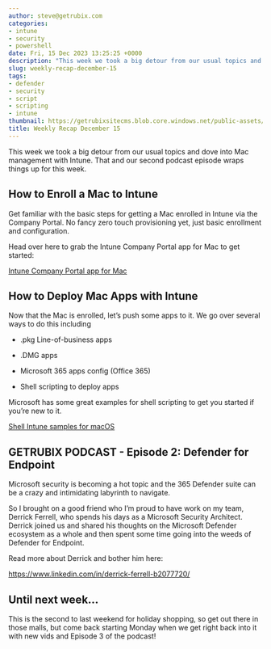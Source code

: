 ```yaml
---
author: steve@getrubix.com
categories:
- intune
- security
- powershell
date: Fri, 15 Dec 2023 13:25:25 +0000
description: "This week we took a big detour from our usual topics and dove into Mac management with Intune. That and our second podcast episode wraps things up for this week. How to Enroll a Mac to Intune Get familiar with the basic steps."
slug: weekly-recap-december-15
tags:
- defender
- security
- script
- scripting
- intune
thumbnail: https://getrubixsitecms.blob.core.windows.net/public-assets/content/v1/logo512.png
title: Weekly Recap December 15
---
```


This week we took a big detour from our usual topics and dove into Mac management with Intune. That and our second podcast episode wraps things up for this week.

How to Enroll a Mac to Intune
-----------------------------

Get familiar with the basic steps for getting a Mac enrolled in Intune via the Company Portal. No fancy zero touch provisioning yet, just basic enrollment and configuration.

Head over here to grab the Intune Company Portal app for Mac to get started:

[Intune Company Portal app for Mac](https://go.microsoft.com/fwlink/?linkid=853070)

How to Deploy Mac Apps with Intune
----------------------------------

Now that the Mac is enrolled, let’s push some apps to it. We go over several ways to do this including

-   .pkg Line-of-business apps
    
-   .DMG apps
    
-   Microsoft 365 apps config (Office 365)
    
-   Shell scripting to deploy apps
    

Microsoft has some great examples for shell scripting to get you started if you’re new to it.

[Shell Intune samples for macOS](https://github.com/microsoft/shell-intune-samples/tree/master/macOS)

GETRUBIX PODCAST - Episode 2: Defender for Endpoint
---------------------------------------------------

Microsoft security is becoming a hot topic and the 365 Defender suite can be a crazy and intimidating labyrinth to navigate.

So I brought on a good friend who I’m proud to have work on my team, Derrick Ferrell, who spends his days as a Microsoft Security Architect. Derrick joined us and shared his thoughts on the Microsoft Defender ecosystem as a whole and then spent some time going into the weeds of Defender for Endpoint.

Read more about Derrick and bother him here:

https://www.linkedin.com/in/derrick-ferrell-b2077720/

Until next week…
----------------

This is the second to last weekend for holiday shopping, so get out there in those malls, but come back starting Monday when we get right back into it with new vids and Episode 3 of the podcast!